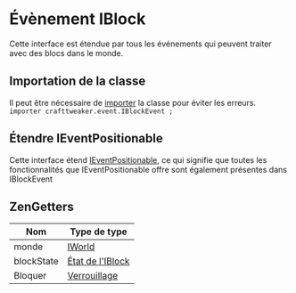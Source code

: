 # Évènement IBlock

Cette interface est étendue par tous les événements qui peuvent traiter avec des blocs dans le monde.

## Importation de la classe

Il peut être nécessaire de [importer](/AdvancedFunctions/Import/) la classe pour éviter les erreurs.  
`importer crafttweaker.event.IBlockEvent ;`

## Étendre IEventPositionable

Cette interface étend [IEventPositionable](/Vanilla/Events/Events/IEventPositionable/), ce qui signifie que toutes les fonctionnalités que IEventPositionable offre sont également présentes dans IBlockEvent

## ZenGetters

| Nom        | Type de type                                     |
| ---------- | ------------------------------------------------ |
| monde      | [IWorld](/Vanilla/World/IWorld/)                 |
| blockState | [État de l'IBlock](/Vanilla/Blocks/IBlockState/) |
| Bloquer    | [Verrouillage](/Vanilla/Blocks/IBlock/)          |
